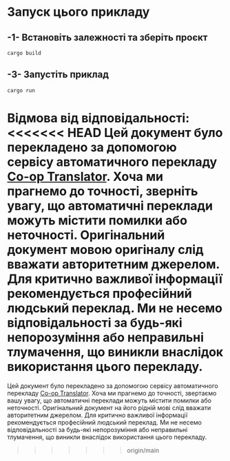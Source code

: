 <!--
CO_OP_TRANSLATOR_METADATA:
{
  "original_hash": "154876082e29d53dc2a2615a65627464",
<<<<<<< HEAD
  "translation_date": "2025-08-18T23:42:59+00:00",
=======
  "translation_date": "2025-08-18T19:03:31+00:00",
>>>>>>> origin/main
  "source_file": "03-GettingStarted/01-first-server/solution/rust/README.md",
  "language_code": "uk"
}
-->
# Запуск цього прикладу

## -1- Встановіть залежності та зберіть проєкт

```bash
cargo build
```

## -3- Запустіть приклад

```bash
cargo run
```

**Відмова від відповідальності**:  
<<<<<<< HEAD
Цей документ було перекладено за допомогою сервісу автоматичного перекладу [Co-op Translator](https://github.com/Azure/co-op-translator). Хоча ми прагнемо до точності, зверніть увагу, що автоматичні переклади можуть містити помилки або неточності. Оригінальний документ мовою оригіналу слід вважати авторитетним джерелом. Для критично важливої інформації рекомендується професійний людський переклад. Ми не несемо відповідальності за будь-які непорозуміння або неправильні тлумачення, що виникли внаслідок використання цього перекладу.
=======
Цей документ було перекладено за допомогою сервісу автоматичного перекладу [Co-op Translator](https://github.com/Azure/co-op-translator). Хоча ми прагнемо до точності, звертаємо вашу увагу, що автоматичні переклади можуть містити помилки або неточності. Оригінальний документ на його рідній мові слід вважати авторитетним джерелом. Для критично важливої інформації рекомендується професійний людський переклад. Ми не несемо відповідальності за будь-які непорозуміння або неправильні тлумачення, що виникли внаслідок використання цього перекладу.
>>>>>>> origin/main
